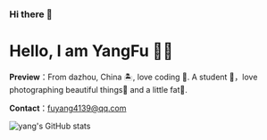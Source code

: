### Hi there 👋
# Hello, I am YangFu 👏🏻

**Preview**：From dazhou, China 🏝, love coding 🐍. A student 🏫，love photographing beautiful things🌿 and a little fat🍔.

**Contact**：fuyang4139@qq.com

![yang's GitHub stats](https://github-readme-stats.vercel.app/api?username=stacklens&show_icons=true&theme=radical)
